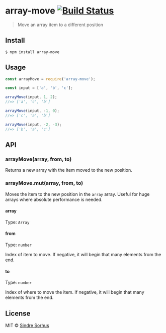 # array-move [![Build Status](https://travis-ci.org/sindresorhus/array-move.svg?branch=master)](https://travis-ci.org/sindresorhus/array-move)

> Move an array item to a different position


## Install

```
$ npm install array-move
```


## Usage

```js
const arrayMove = require('array-move');

const input = ['a', 'b', 'c'];

arrayMove(input, 1, 2);
//=> ['a', 'c', 'b']

arrayMove(input, -1, 0);
//=> ['c', 'a', 'b']

arrayMove(input, -2, -3);
//=> ['b', 'a', 'c']
```


## API

### arrayMove(array, from, to)

Returns a new array with the item moved to the new position.

### arrayMove.mut(array, from, to)

Moves the item to the new position in the `array` array. Useful for huge arrays where absolute performance is needed.

#### array

Type: `Array`

#### from

Type: `number`

Index of item to move. If negative, it will begin that many elements from the end.

#### to

Type: `number`

Index of where to move the item. If negative, it will begin that many elements from the end.


## License

MIT © [Sindre Sorhus](http://sindresorhus.com)
